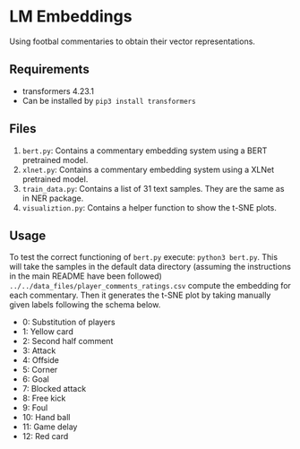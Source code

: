 # LM Embeddings
Using footbal commentaries to obtain their vector representations.

## Requirements

- transformers 4.23.1
- Can be installed by ```pip3 install transformers```

## Files

1. ```bert.py```: Contains a commentary embedding system using a BERT pretrained model.
2. ```xlnet.py```: Contains a commentary embedding system using a XLNet pretrained model.
3. ```train_data.py```: Contains a list of 31 text samples. They are the same as in NER package.
4. ```visualiztion.py```: Contains a helper function to show the t-SNE plots.


## Usage

To test the correct functioning of ```bert.py``` execute: ```python3 bert.py```. This will take the samples in the default data directory (assuming the instructions in the main README have been followed) ```../../data_files/player_comments_ratings.csv``` compute the embedding for each commentary. Then it generates the t-SNE plot by taking manually given labels following the schema below.


- 0: Substitution of players
- 1: Yellow card
- 2: Second half comment
- 3: Attack
- 4: Offside
- 5: Corner
- 6: Goal
- 7: Blocked attack
- 8: Free kick
- 9: Foul
- 10: Hand ball
- 11: Game delay
- 12: Red card

<!-- ## BERT t-SNE plot
- BERT embeddings t-SNE plot with perplexity=70 
![BERT embeddings t-SNE plot (perplexity=70)](bert_perplexity_70.png "BERT embeddings t-SNE plot with perplexity=70")
- BERT embeddings t-SNE plot with perplexity=100 
![BERT embeddings t-SNE plot (perplexity=100)](bert_perplexity_100.png "BERT embeddings t-SNE plot with perplexity=100")
- BERT embeddings t-SNE plot with perplexity=200 
![BERT embeddings t-SNE plot (perplexity=200)](bert_perplexity_200.png "BERT embeddings t-SNE plot with perplexity=200")

## XLNet t-SNE plot
- XLNet embeddings t-SNE plot with perplexity=5 
![XLNet embeddings t-SNE plot (perplexity=5)](xlnet_tsne.png "XLNet embeddings t-SNE plot with perplexity=5") -->
